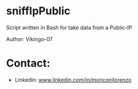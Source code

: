 # sniffIpPublic
Script written in Bash for take data from a Public-IP

Author: Vikingo-07
# Contact:
- Linkedin: www.linkedin.com/in/moriconilorenzo
